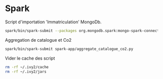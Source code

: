# Spark

Script d'importation 'Immatriculation' MongoDb.
```bash
spark/bin/spark-submit --packages org.mongodb.spark:mongo-spark-connector_2.12:3.0.1   spark-app/mongo_import.py
```

Aggregation de catalogue et Co2
```bash
spark/bin/spark-submit spark-app/aggregate_catalogue_co2.py
```

Vider le cache des script
```bash
rm -rf ~/.ivy2/cache
rm -rf ~/.ivy2/jars
```
